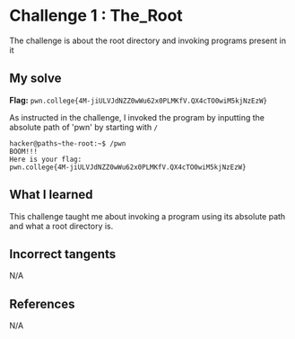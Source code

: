 # Challenge 1 : The_Root
The challenge is about the root directory and invoking programs present in it

## My solve
**Flag:** `pwn.college{4M-jiULVJdNZZ0wWu62x0PLMKfV.QX4cTO0wiM5kjNzEzW}`

As instructed in the challenge, I invoked the program by inputting the absolute path of 'pwn' by starting with `/`
```
hacker@paths~the-root:~$ /pwn
BOOM!!!
Here is your flag:
pwn.college{4M-jiULVJdNZZ0wWu62x0PLMKfV.QX4cTO0wiM5kjNzEzW}
```

## What I learned 
This challenge taught me about invoking a program using its absolute path and what a root directory is.

## Incorrect tangents 
N/A

## References 
N/A
